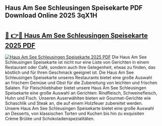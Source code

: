 ## Haus Am See Schleusingen Speisekarte PDF Download Online 2025 3qX1H

# <h2><a href="http://gca0irt.nevu.top/?p=Haus+Am+See+Schleusingen+Speisekarte">🔗 👉🔴 Haus Am See Schleusingen Speisekarte 2025 PDF</a></h2>

[![Haus Am See Schleusingen Speisekarte 2025 PDF](https://i.imgur.com/dBaPXMq.png)](http://gca0irt.nevu.top/?p=Haus+Am+See+Schleusingen+Speisekarte)
Die Haus Am See Schleusingen Speisekarte ist nicht nur eine Liste von Gerichten in einem Restaurant oder Café, sondern auch Ihre Gelegenheit, etwas zu finden, das köstlich und für Ihren Geschmack geeignet ist. Die Haus Am See Schleusingen Speisekarte unseres Restaurants bietet eine große Auswahl an frischem Gemüse und Obst für die Zubereitung von leichten und frischen Salaten. Für Fleischliebhaber bietet unsere Haus Am See Schleusingen Speisekarte eine große Auswahl an Gerichten: Rindfleisch, Schweinefleisch, Huhn und Fisch. Unseren Auserwählten bieten wir Gourmet-Gerichte wie Schaschlik und Steak an, die auf einem Holzfeuer zubereitet werden. Unsere Haus Am See Schleusingen Speisekarte bietet eine große Auswahl an Desserts, von klassischen Torten und Kuchen bis hin zu exquisiten Crème Brûlée und Schokoladenspezialitäten.
